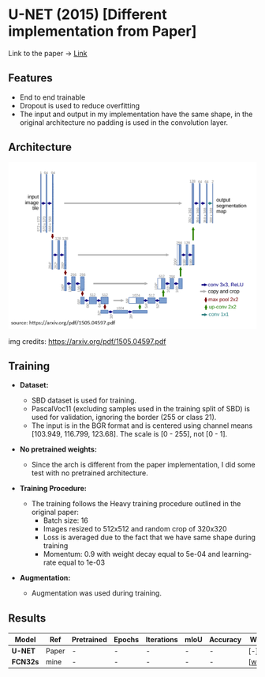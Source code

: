 # U-NET (2015) [Different implementation from Paper]

Link to the paper -> [Link](https://arxiv.org/pdf/1505.04597.pdf) 

## Features

- End to end trainable
- Dropout is used to reduce overfitting
- The input and output in my implementation have the same shape, in the original architecture no padding is used in the convolution layer.

## Architecture

![Alt text](image.png)

img credits: https://arxiv.org/pdf/1505.04597.pdf

## Training

- **Dataset:**
    - SBD dataset is used for training.
    - PascalVoc11 (excluding samples used in the training split of SBD) is used for validation, ignoring the border (255 or class 21).
    - The input is in the BGR format and is centered using channel means [103.949, 116.799, 123.68]. The scale is [0 - 255], not [0 - 1].

- **No pretrained weights:**
    - Since the arch is different from the paper implementation, I did some test with no pretrained architecture.

- **Training Procedure:**
    - The training follows the Heavy training procedure outlined in the original paper:
        - Batch size: 16
        - Images resized to 512x512 and random crop of 320x320
        - Loss is averaged due to the fact that we have same shape during training
        - Momentum: 0.9 with weight decay equal to 5e-04 and learning-rate equal to 1e-03
- **Augmentation:**
    - Augmentation was used during training. 
         
## Results

|**Model**|**Ref**|**Pretrained**|**Epochs**|**Iterations**|**mIoU**|**Accuracy**|**Weights**|
|---|---|---|---|---|---|---|---|
|**U-NET**| Paper | - | - | - | - | - | [-]|
|**FCN32s**| mine | - | - | - | - | - |[[weights]()]|
